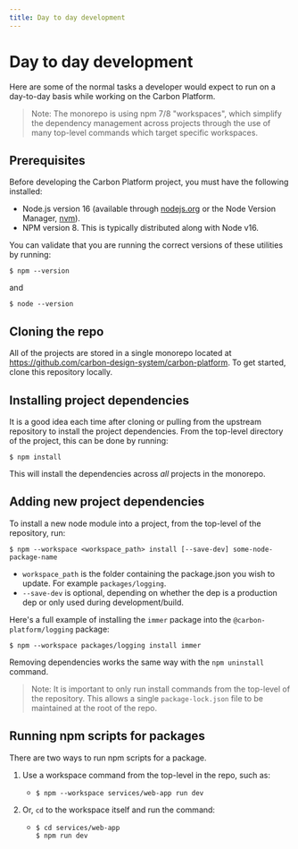 ```yaml
---
title: Day to day development
---
```


# Day to day development

Here are some of the normal tasks a developer would expect to run on a day-to-day basis while working on the Carbon Platform.

> Note: The monorepo is using npm 7/8 "workspaces", which simplify the dependency management across projects through the use of many top-level commands which target specific workspaces.

## Prerequisites

Before developing the Carbon Platform project, you must have the following installed:

- Node.js version 16 (available through [nodejs.org](https://nodejs.org/en/download/) or the Node Version Manager, [nvm](https://github.com/nvm-sh/nvm)).
- NPM version 8. This is typically distributed along with Node v16.

You can validate that you are running the correct versions of these utilities by running:
```
$ npm --version
```
and
```
$ node --version
```

## Cloning the repo

All of the projects are stored in a single monorepo located at https://github.com/carbon-design-system/carbon-platform. To get started, clone this repository locally.

## Installing project dependencies

It is a good idea each time after cloning or pulling from the upstream repository to install the project dependencies. From the top-level directory of the project, this can be done by running:
```
$ npm install
```
This will install the dependencies across *all* projects in the monorepo.

## Adding new project dependencies

To install a new node module into a project, from the top-level of the repository, run:
```
$ npm --workspace <workspace_path> install [--save-dev] some-node-package-name
```
- `workspace_path` is the folder containing the package.json you wish to update. For example `packages/logging`.
- `--save-dev` is optional, depending on whether the dep is a production dep or only used during development/build.

Here's a full example of installing the `immer` package into the `@carbon-platform/logging` package:
```
$ npm --workspace packages/logging install immer
```

Removing dependencies works the same way with the `npm uninstall` command.

> Note: It is important to only run install commands from the top-level of the repository. This allows a single `package-lock.json` file to be maintained at the root of the repo.

## Running npm scripts for packages

There are two ways to run npm scripts for a package.

1. Use a workspace command from the top-level in the repo, such as:
    - ```
      $ npm --workspace services/web-app run dev
      ```
2. Or, `cd` to the workspace itself and run the command:
    - ```
      $ cd services/web-app
      $ npm run dev
      ```
